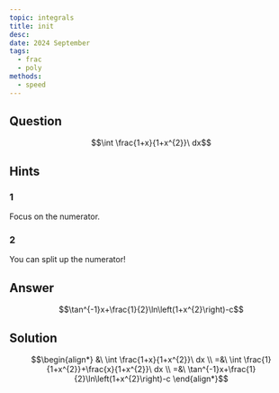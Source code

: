 ```yaml
---
topic: integrals
title: init
desc: 
date: 2024 September
tags:
  - frac
  - poly
methods:
  - speed
---
```



## Question
```math
\int \frac{1+x}{1+x^{2}}\ dx
```


## Hints

### 1
Focus on the numerator.

### 2
You can split up the numerator!


## Answer
```math
\tan^{-1}x+\frac{1}{2}\ln\left(1+x^{2}\right)-c
```


## Solution

```math
\begin{align*}
  &\ \int \frac{1+x}{1+x^{2}}\ dx
  \\ =&\ \int \frac{1}{1+x^{2}}+\frac{x}{1+x^{2}}\ dx
  \\ =&\ \tan^{-1}x+\frac{1}{2}\ln\left(1+x^{2}\right)-c
\end{align*}
```
